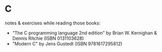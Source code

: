 # C
notes & exercises while reading those books:
- "The C programming language 2nd edition" by Brian W. Kernighan & Dennis Ritchie (ISBN 0131103628)
- "Modern C" by Jens Gustedt (ISBN 9781617295812)